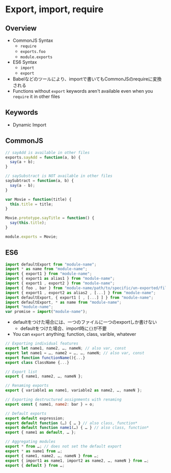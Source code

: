 # Export, import, require

## Overview

- CommonJS Syntax
    - `require`
    - `exports.foo`
    - `module.exports`
- ES6 Syntax
    - `import`
    - `export`
- Babelなどのツールにより、importで書いてもCommonJSのrequireに変換される
- Functions without `export` keywords aren't available even when you `require` it in other files

## Keywords

- Dynamic Import

## CommonJS

```js
// sayAdd is available in other files
exports.sayAdd = function(a, b) {
  say(a + b);
}

// saySubstract is NOT available in other files
saySubtract = function(a, b) {
  say(a - b);
}
```

```js
var Movie = function(title) {
  this.title = title;
}

Movie.prototype.sayTitle = function() {
  say(this.title);
}

module.exports = Movie;
```

## ES6



```js
import defaultExport from "module-name";
import * as name from "module-name";
import { export1 } from "module-name";
import { export1 as alias1 } from "module-name";
import { export1 , export2 } from "module-name";
import { foo , bar } from "module-name/path/to/specific/un-exported/file";
import { export1 , export2 as alias2 , [...] } from "module-name";
import defaultExport, { export1 [ , [...] ] } from "module-name";
import defaultExport, * as name from "module-name";
import "module-name";
var promise = import("module-name");
```

- defaultをつけた場合には、一つのファイルに一つのexportしか書けない
    - defaultをつけた場合、import時に`{}`が不要
- You can `export` anything; function, class, varible, whatever

```js
// Exporting individual features
export let name1, name2, …, nameN; // also var, const
export let name1 = …, name2 = …, …, nameN; // also var, const
export function functionName(){...}
export class ClassName {...}

// Export list
export { name1, name2, …, nameN };

// Renaming exports
export { variable1 as name1, variable2 as name2, …, nameN };

// Exporting destructured assignments with renaming
export const { name1, name2: bar } = o;

// Default exports
export default expression;
export default function (…) { … } // also class, function*
export default function name1(…) { … } // also class, function*
export { name1 as default, … };

// Aggregating modules
export * from …; // does not set the default export
export * as name1 from …;
export { name1, name2, …, nameN } from …;
export { import1 as name1, import2 as name2, …, nameN } from …;
export { default } from …;

```
